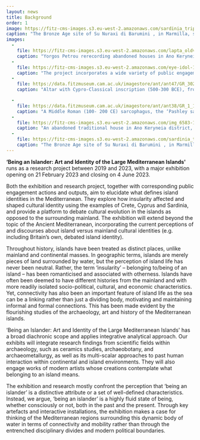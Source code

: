 ```yaml
---
layout: news
title: Background
order: 1
image: https://fitz-cms-images.s3.eu-west-2.amazonaws.com/sardinia_trip-222-1-.jpg
caption: "The Bronze Age site of Su Nuraxi di Barumini , in Marmilla, south-central Sardinia (Province of Medio Campidano). Photo @ Christophilopoulou 2019"
images:
  -
    file: https://fitz-cms-images.s3.eu-west-2.amazonaws.com/lapta_oldvillage-1-.jpg
    caption: "Yorgos Petrou rerecording abandoned houses in Ano Keryneia district, North Cyprus, May 2019 @Petrou & Christophilopoulou 2019"
  -
    file: https://fitz-cms-images.s3.eu-west-2.amazonaws.com/eye-idol-15-image-taken-by-samy-kourbaj.jpeg
    caption: "The project incorporates a wide variety of public engagement events and workshops, centred around the material culture of the three islands and the East Mediterranean. Copyright Samy Kourbaj"
  -
    file: https://data.fitzmuseum.cam.ac.uk/imagestore/ant/ant47/GR_302_1892_1_201611_kly25_dc2.jpg
    caption: "Altar with Cypro-Classical inscription (500-300 BCE), from Tamassos, Cyprus. Copyright Fitzwilliam Museum 2020"

  -
    file: https://data.fitzmuseum.cam.ac.uk/imagestore/ant/ant38/GR_1_1835.jpg
    caption: "A Middle Roman (100- 200 CE) sarcophagus, the ‘Pashley sarcophagus, from the port of Arvi, South Crete Copyright Fitzwilliam Museum 2020"
  -
    file: https://fitz-cms-images.s3.eu-west-2.amazonaws.com/img_6583-1.jpg
    caption: "An abandoned traditional house in Ano Keryneia district, North Cyprus, incorporating archaeological material (spolia), recorded by Yorgos Petrou & A. Christophilopoulou, May 2019 @Petrou & Christophilopoulou 2019."
  -
    file: https://fitz-cms-images.s3.eu-west-2.amazonaws.com/sardinia_trip-222-1-.jpg
    caption: "The Bronze Age site of Su Nuraxi di Barumini , in Marmilla, south-central Sardinia (Province of Medio Campidano). Photo @ Christophilopoulou 2019"
---
```


**‘Being an Islander: Art and Identity of the Large Mediterranean Islands'** runs as a research project between 2019 and 2023, with a major exhibition opening on 21 February 2023 and closing on 4 June 2023.

Both the exhibition and research project, together with corresponding public engagement actions and outputs, aim to elucidate what defines island identities in the Mediterranean. They explore how insularity affected and shaped cultural identity using the examples of Crete, Cyprus and Sardinia, and provide a platform to debate cultural evolution in the islands as opposed to the surrounding mainland. The exhibition will extend beyond the topic of the Ancient Mediterranean, incorporating the current perceptions of and discourses about island versus mainland cultural identities (e.g. including Britain’s own, debated island identity).

Throughout history, islands have been treated as distinct places, unlike mainland and continental masses. In geographic terms, islands are merely pieces of land surrounded by water, but the perception of island life has never been neutral. Rather, the term ‘insularity’ – belonging to/being of an island – has been romanticised and associated with otherness. Islands have often been deemed to have different histories from the mainland and with more readily isolated socio-political, cultural, and economic characteristics. Yet, connectivity has also been an important feature of island life as the sea can be a linking rather than just a dividing body, motivating and maintaining informal and formal connections. This has been made evident by the flourishing studies of the archaeology, art and history of the Mediterranean islands.

‘Being an Islander: Art and Identity of the Large Mediterranean Islands' has a broad diachronic scope and applies integrative analytical approach. Our exhibits will integrate research findings from scientific fields within archaeology, such as ceramics studies, archaeobotany, and archaeometallurgy, as well as its multi-scalar approaches to past human interaction within continental and island environments. They will also engage works of modern artists whose creations contemplate what belonging to an island means.


The exhibition and research mostly confront the perception that ‘being an islander’ is a distinctive attribute or a set of well-defined characteristics. Instead, we argue, ‘being an islander’ is a highly fluid state of being, whether consciously or not, both in the past and the present. Through key artefacts and interactive installations, the exhibition makes a case for thinking of the Mediterranean regions surrounding this dynamic body of water in terms of connectivity and mobility rather than through the entrenched disciplinary divides and modern political boundaries. 
